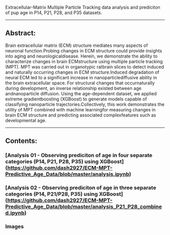 Extracellular-Matrix Multiple Particle Tracking data analysis and prediciton of pup age in 
P14, P21, P28, and P35 datasets.

---

## Abstract:

Brain extracellular matrix (ECM) structure mediates many aspects of neuronal function.Probing changes in ECM structure could provide insights into aging and neurologicaldisease. Herein, we demonstrate the ability to characterize changes in brain ECMstructure using multiple particle tracking (MPT). MPT was carried out in organotypic ratbrain slices to detect induced and naturally occurring changes in ECM structure.Induced degradation of neural ECM led to a significant increase in nanoparticlediffusive ability in the brain extracellular space. For structural changes that occurnaturally during development, an inverse relationship existed between age andnanoparticle diffusion. Using the age-dependent dataset, we applied extreme gradientboosting (XGBoost) to generate models capable of classifying nanoparticle trajectories.Collectively, this work demonstrates the utility of MPT combined with machine learningfor measuring changes in brain ECM structure and predicting associated complexfeatures such as developmental age.

---

## Contents:

### [Analysis 01 - Observing prediciton of age in four separate categories (P14, P21, P28, P35) using XGBoost] (https://github.com/dash2927/ECM-MPT-Predictive_Age_Data/blob/master/analysis.ipynb)
### [Analysis 02 - Observing prediciton of age in three separate categories (P14, P21/P28, P35) using XGBoost] (https://github.com/dash2927/ECM-MPT-Predictive_Age_Data/blob/master/analysis_P21_P28_combined.ipynb)
### Images


